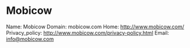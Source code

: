 
# Mobicow

Name: Mobicow
Domain: mobicow.com
Home: http://www.mobicow.com/
Privacy_policy: http://www.mobicow.com/privacy-policy.html
Email: info@mobicow.com
